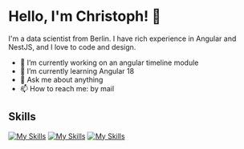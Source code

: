 # Hello, I'm Christoph! 👋

I'm a data scientist from Berlin. I have rich experience in Angular and NestJS, and I love to code and design.

- 🔭 I’m currently working on an angular timeline module
- 🌱 I’m currently learning Angular 18
- 💬 Ask me about anything
- 📫 How to reach me: by mail

## Skills
[![My Skills](https://skillicons.dev/icons?i=ts,js,html,css,angular,nodejs,nestjs)](https://skillicons.dev)
[![My Skills](https://skillicons.dev/icons?i=npm,git,docker,nginx,discord)](https://skillicons.dev)
[![My Skills](https://skillicons.dev/icons?i=postman)](https://skillicons.dev)
